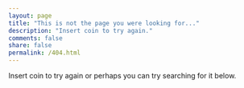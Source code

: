 ```yaml
---
layout: page
title: "This is not the page you were looking for..."
description: "Insert coin to try again."
comments: false
share: false
permalink: /404.html
---  
```

Insert coin to try again or perhaps you can try searching for it below.

<script type="text/javascript">
  var GOOG_FIXURL_LANG = 'en';
  var GOOG_FIXURL_SITE = '{{ site.url }}'
</script>
<script type="text/javascript"
  src="//linkhelp.clients.google.com/tbproxy/lh/wm/fixurl.js">
</script>
